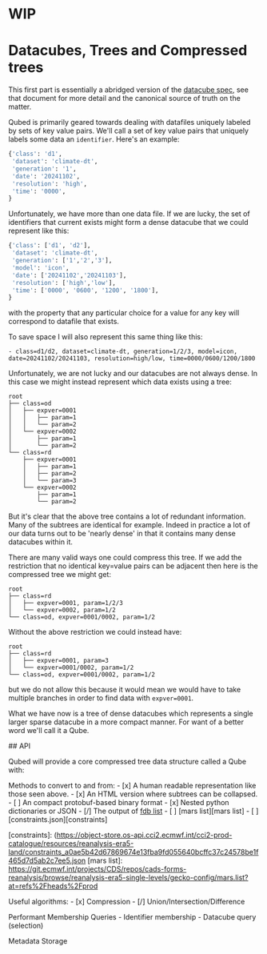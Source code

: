 # WIP
# Datacubes, Trees and Compressed trees

This first part is essentially a abridged version of the [datacube spec](https://github.com/ecmwf/datacube-spec), see that document for more detail and the canonical source of truth on the matter.

Qubed is primarily geared towards dealing with datafiles uniquely labeled by sets of key value pairs. We'll call a set of key value pairs that uniquely labels some data an `identifier`. Here's an example:

```python
{'class': 'd1',
 'dataset': 'climate-dt',
 'generation': '1',
 'date': '20241102',
 'resolution': 'high',
 'time': '0000',
}
```

Unfortunately, we have more than one data file. If we are lucky, the set of identifiers that current exists might form a dense datacube that we could represent like this:

```python
{'class': ['d1', 'd2'],
 'dataset': 'climate-dt',
 'generation': ['1','2','3'],
 'model': 'icon',
 'date': ['20241102','20241103'],
 'resolution': ['high','low'],
 'time': ['0000', '0600', '1200', '1800'],
}
```

with the property that any particular choice for a value for any key will correspond to datafile that exists. 

To save space I will also represent this same thing like this:
```
- class=d1/d2, dataset=climate-dt, generation=1/2/3, model=icon, date=20241102/20241103, resolution=high/low, time=0000/0600/1200/1800
```

Unfortunately, we are not lucky and our datacubes are not always dense. In this case we might instead represent which data exists using a tree:
```
root
├── class=od
│   ├── expver=0001
│   │   ├── param=1
│   │   └── param=2
│   └── expver=0002
│       ├── param=1
│       └── param=2
└── class=rd
    ├── expver=0001
    │   ├── param=1
    │   ├── param=2
    │   └── param=3
    └── expver=0002
        ├── param=1
        └── param=2
```

But it's clear that the above tree contains a lot of redundant information. Many of the subtrees are identical for example. Indeed in practice a lot of our data turns out to be 'nearly dense' in that it contains many dense datacubes within it.

There are many valid ways one could compress this tree. If we add the restriction that no identical key=value pairs can be adjacent then here is the compressed tree we might get:

```
root
├── class=rd
│   ├── expver=0001, param=1/2/3
│   └── expver=0002, param=1/2
└── class=od, expver=0001/0002, param=1/2
```

Without the above restriction we could instead have:

```
root
├── class=rd
│   ├── expver=0001, param=3
│   └── expver=0001/0002, param=1/2
└── class=od, expver=0001/0002, param=1/2
```

but we do not allow this because it would mean we would have to take multiple branches in order to find data with `expver=0001`.

What we have now is a tree of dense datacubes which represents a single larger sparse datacube in a more compact manner. For want of a better word we'll call it a Qube.

## API

Qubed will provide a core compressed tree data structure called a Qube  with:

Methods to convert to and from:
    - [x] A human readable representation like those seen above.
    - [x] An HTML version where subtrees can be collapsed.
    - [ ] An compact protobuf-based binary format
    - [x] Nested python dictionaries or JSON
    - [/] The output of [fdb list](https://confluence.ecmwf.int/display/FDB/fdb-list)
    - [ ] [mars list][mars list]
    - [ ] [constraints.json][constraints]

[constraints]: (https://object-store.os-api.cci2.ecmwf.int/cci2-prod-catalogue/resources/reanalysis-era5-land/constraints_a0ae5b42d67869674e13fba9fd055640bcffc37c24578be1f465d7d5ab2c7ee5.json
[mars list]: https://git.ecmwf.int/projects/CDS/repos/cads-forms-reanalysis/browse/reanalysis-era5-single-levels/gecko-config/mars.list?at=refs%2Fheads%2Fprod

Useful algorithms:
    - [x] Compression
    - [/] Union/Intersection/Difference

Performant Membership Queries
    - Identifier membership
    - Datacube query (selection)

Metadata Storage





